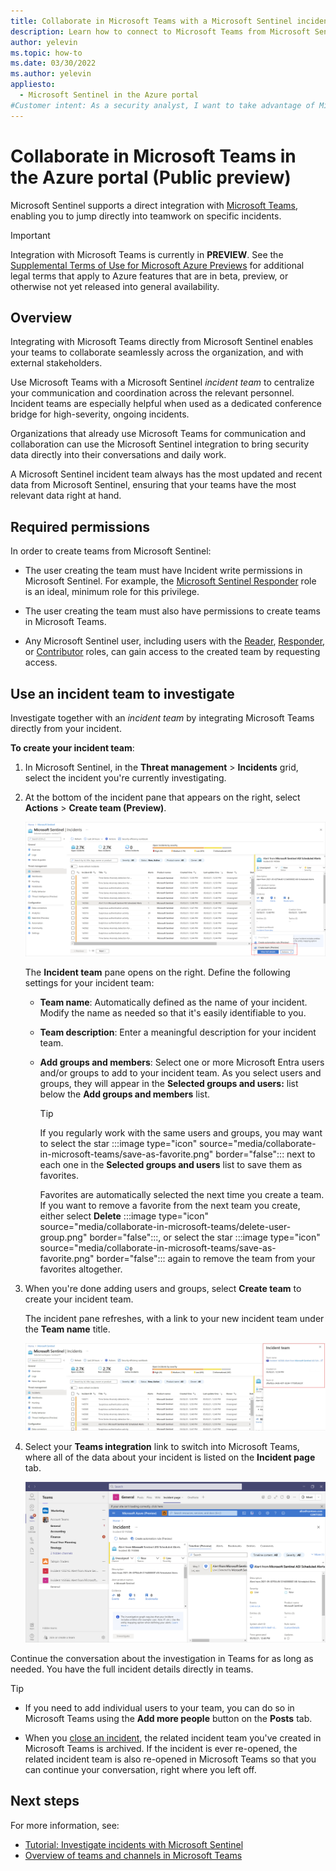```yaml
---
title: Collaborate in Microsoft Teams with a Microsoft Sentinel incident team
description: Learn how to connect to Microsoft Teams from Microsoft Sentinel to collaborate with others on your team using Microsoft Sentinel data.
author: yelevin
ms.topic: how-to
ms.date: 03/30/2022
ms.author: yelevin
appliesto: 
  - Microsoft Sentinel in the Azure portal
#Customer intent: As a security analyst, I want to take advantage of Microsoft Teams' integration with Microsoft Sentinel to collaborate efficiently on incident investigations with my team.
---
```


# Collaborate in Microsoft Teams in the Azure portal (Public preview)

Microsoft Sentinel supports a direct integration with [Microsoft Teams](/microsoftteams/), enabling you to jump directly into teamwork on specific incidents.


> [!IMPORTANT]
> Integration with Microsoft Teams is currently in **PREVIEW**. See the [Supplemental Terms of Use for Microsoft Azure Previews](https://azure.microsoft.com/support/legal/preview-supplemental-terms/) for additional legal terms that apply to Azure features that are in beta, preview, or otherwise not yet released into general availability.

## Overview

Integrating with Microsoft Teams directly from Microsoft Sentinel enables your teams to collaborate seamlessly across the organization, and with external stakeholders.

Use Microsoft Teams with a Microsoft Sentinel *incident team* to centralize your communication and coordination across the relevant personnel. Incident teams are especially helpful when used as a dedicated conference bridge for high-severity, ongoing incidents.

Organizations that already use Microsoft Teams for communication and collaboration can use the Microsoft Sentinel integration to bring security data directly into their conversations and daily work. 

A Microsoft Sentinel incident team always has the most updated and recent data from Microsoft Sentinel, ensuring that your teams have the most relevant data right at hand.

## Required permissions

In order to create teams from Microsoft Sentinel:

- The user creating the team must have Incident write permissions in Microsoft Sentinel. For example, the [Microsoft Sentinel Responder](../role-based-access-control/built-in-roles.md#microsoft-sentinel-responder) role is an ideal, minimum role for this privilege.

- The user creating the team must also have permissions to create teams in Microsoft Teams.

- Any Microsoft Sentinel user, including users with the [Reader](../role-based-access-control/built-in-roles.md#microsoft-sentinel-reader), [Responder](../role-based-access-control/built-in-roles.md#microsoft-sentinel-responder), or [Contributor](../role-based-access-control/built-in-roles.md#microsoft-sentinel-contributor) roles, can gain access to the created team by requesting access.

## Use an incident team to investigate

Investigate together with an *incident team* by integrating Microsoft Teams directly from your incident.

**To create your incident team**:

1. In Microsoft Sentinel, in the **Threat management** > **Incidents** grid, select the incident you're currently investigating.

1. At the bottom of the incident pane that appears on the right, select **Actions** > **Create team (Preview)**.

    [ ![Create a team to collaborate in a incident team.](media/collaborate-in-microsoft-teams/create-team.png) ](media/collaborate-in-microsoft-teams/create-team.png#lightbox)

    The **Incident team** pane opens on the right. Define the following settings for your incident team:

    - **Team name**: Automatically defined as the name of your incident. Modify the name as needed so that it's easily identifiable to you.
    - **Team description**: Enter a meaningful description for your incident team.
    - **Add groups and members**: Select one or more Microsoft Entra users and/or groups to add to your incident team. As you select users and groups, they will appear in the **Selected groups and users:** list below the **Add groups and members** list.

        > [!TIP]
        > If you regularly work with the same users and groups, you may want to select the star :::image type="icon" source="media/collaborate-in-microsoft-teams/save-as-favorite.png" border="false"::: next to each one in the **Selected groups and users** list to save them as favorites.
        >
        > Favorites are automatically selected the next time you create a team. If you want to remove a favorite from the next team you create, either select **Delete** :::image type="icon" source="media/collaborate-in-microsoft-teams/delete-user-group.png" border="false":::, or select the star :::image type="icon" source="media/collaborate-in-microsoft-teams/save-as-favorite.png" border="false"::: again to remove the team from your favorites altogether.
        >

1. When you're done adding users and groups, select **Create team** to create your incident team.

    The incident pane refreshes, with a link to your new incident team under the **Team name** title.

    [ ![Click the Teams integration link added to your incident.](media/collaborate-in-microsoft-teams/teams-link-added-to-incident.jpg) ](media/collaborate-in-microsoft-teams/teams-link-added-to-incident.jpg#lightbox)


1. Select your **Teams integration** link to switch into Microsoft Teams, where all of the data about your incident is listed on the **Incident page** tab.

    [ ![Incident page in Microsoft Teams.](media/collaborate-in-microsoft-teams/incident-in-teams.png) ](media/collaborate-in-microsoft-teams/incident-in-teams.png#lightbox)

Continue the conversation about the investigation in Teams for as long as needed. You have the full incident details directly in teams.

> [!TIP]
> - <a name="more-users"></a>If you need to add individual users to your team, you can do so in Microsoft Teams using the **Add more people** button on the **Posts** tab.
>
> - When you [close an incident](investigate-cases.md#closing-an-incident), the related incident team you've created in Microsoft Teams is archived. If the incident is ever re-opened, the related incident team is also re-opened in Microsoft Teams so that you can continue your conversation, right where you left off.
>

## Next steps

For more information, see:

- [Tutorial: Investigate incidents with Microsoft Sentinel](investigate-cases.md)
- [Overview of teams and channels in Microsoft Teams](/microsoftteams/teams-channels-overview/)

